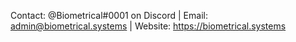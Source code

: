 Contact: @Biometrical#0001 on Discord | Email: admin@biometrical.systems | Website: https://biometrical.systems

